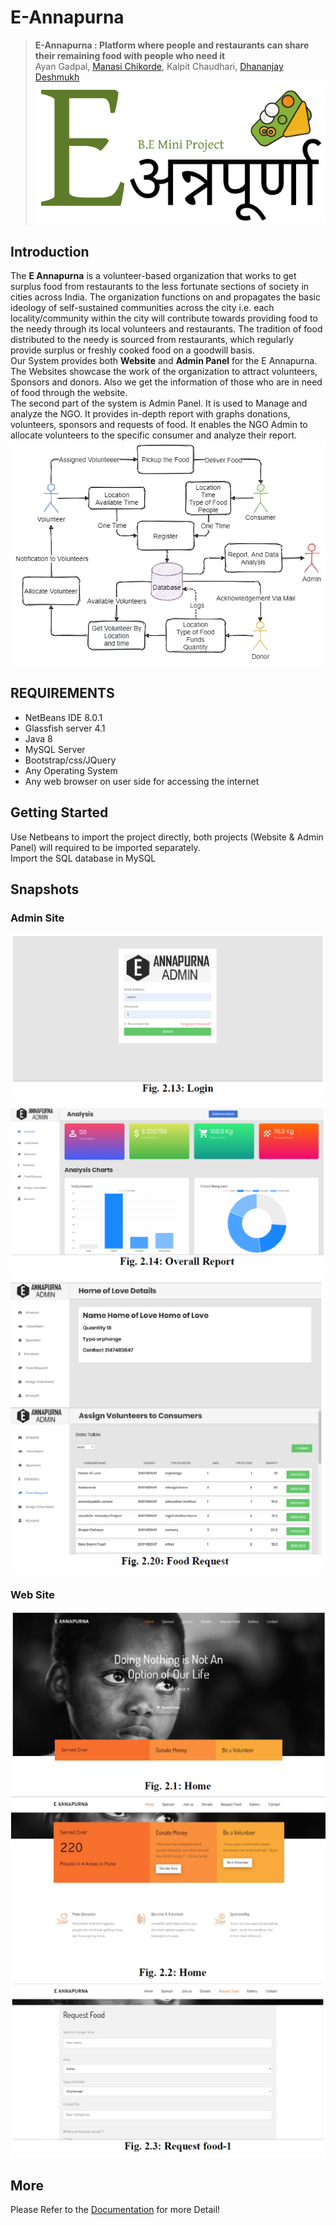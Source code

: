 # E-Annapurna
> **E-Annapurna : Platform where people and restaurants can share their remaining food with people who need it** <br>
> Ayan Gadpal, [Manasi Chikorde](https://github.com/ManasiChikorde), Kalpit Chaudhari, [Dhananjay Deshmukh](https://github.com/dhananjaydeshmukh0) <br>
![Logo](https://github.com/AyanGadpal/E-Annapurna/blob/master/images/EAnnapurna.png)


## Introduction
The **E Annapurna** is a volunteer-based organization that works to get surplus food from restaurants to the less fortunate sections of society in cities across India. The organization functions on and propagates the basic ideology of self-sustained communities across the city i.e. each locality/community within the city will contribute towards providing food to the needy through its local volunteers and restaurants. The tradition of food distributed to the needy is sourced from restaurants, which regularly provide surplus or freshly cooked food on a goodwill basis.<br> 
Our System provides both **Website** and **Admin Panel** for the E Annapurna. <br>
The Websites showcase the work of the organization to attract volunteers, Sponsors and donors. Also we get the information of those who are in need of food through the website. <br>
The second part of the system is Admin Panel. It is used to Manage and analyze the NGO. It provides in-depth report with graphs donations, volunteers, sponsors and requests of food. It enables the NGO Admin to allocate volunteers to the specific consumer and analyze their report.
![Diagram](https://github.com/AyanGadpal/E-Annapurna/blob/master/images/E-Annapurna.png)
## REQUIREMENTS
* NetBeans IDE 8.0.1
* Glassfish server 4.1 
* Java 8 
* MySQL Server 
* Bootstrap/css/JQuery 
* Any Operating System 
* Any web browser on user side for accessing the internet
## Getting Started
Use Netbeans to import the project directly, both projects (Website & Admin Panel) will required to be imported separately.<br>
Import the SQL database in MySQL
## Snapshots  
### Admin Site
![Login](https://github.com/AyanGadpal/E-Annapurna/blob/master/images/admin.png)
![Report](https://github.com/AyanGadpal/E-Annapurna/blob/master/images/report.png)
![Pending Food Request](https://github.com/AyanGadpal/E-Annapurna/blob/master/images/food.png)
### Web Site
![Home](https://github.com/AyanGadpal/E-Annapurna/blob/master/images/home.PNG)
![Home](https://github.com/AyanGadpal/E-Annapurna/blob/master/images/home2.PNG)
![Request food](https://github.com/AyanGadpal/E-Annapurna/blob/master/images/rf.PNG)
## More 
Please Refer to the [Documentation](https://github.com/AyanGadpal/E-Annapurna/tree/master/Documentation) for more Detail!


